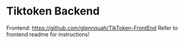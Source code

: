 # Tiktoken Backend

Frontend: https://github.com/glennquah/TikToken-FrontEnd
Refer to frontend readme for instructions!
